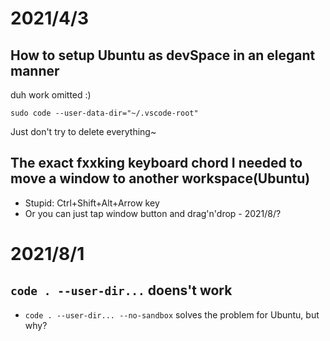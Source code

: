 # 2021/4/3
## How to setup Ubuntu as devSpace in an elegant manner
duh work omitted :)
```
sudo code --user-data-dir="~/.vscode-root"
```
Just don't try to delete everything~

## The exact fxxking keyboard chord I needed to move a window to another workspace(Ubuntu)
- Stupid: Ctrl+Shift+Alt+Arrow key
- Or you can just tap window button and drag'n'drop  - 2021/8/?
# 2021/8/1
## `code . --user-dir...` doens't work
- `code . --user-dir... --no-sandbox` solves the problem for Ubuntu, but why?